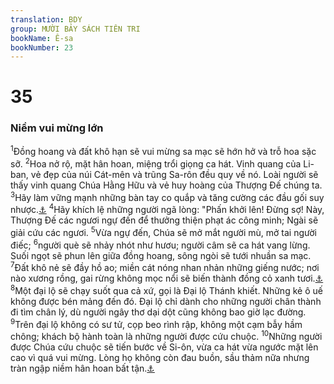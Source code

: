 ```yaml
---
translation: BDY
group: MƯỜI BẢY SÁCH TIÊN TRI
bookName: Ê-sa 
bookNumber: 23
---
```


<div class="title"><h1>35</h1><h3>Niềm vui mừng lớn</h3></div>
<span class="verse es_35_1"><sup>1</sup>Đồng hoang và đất khô hạn sẽ vui mừng sa mạc sẽ hớn hở và trỗ hoa sặc sỡ. </span>
<span class="verse es_35_2"><sup>2</sup>Hoa nở rộ, mặt hân hoan, miệng trổi giọng ca hát. Vinh quang của Li-ban, vẻ đẹp của núi Cát-mên và trũng Sa-rôn đều quy về nó. Loài người sẽ thấy vinh quang Chúa Hằng Hữu và vẻ huy hoàng của Thượng Đế chúng ta.<br/></span>
<span class="verse es_35_3"><sup>3</sup>Hãy làm vững mạnh những bàn tay co quắp và tăng cường các đầu gối suy nhược.<a href="#" data-toggle="tooltip" data-placement="bottom" title="Ctd hay vấp ngã">⚓</a> </span>
<span class="verse es_35_4"><sup>4</sup>Hãy khích lệ những người ngã lòng: &#34;Phấn khởi lên! Đừng sợ! Này, Thượng Đế các ngươi ngự đến để thưởng thiện phạt ác công minh; Ngài sẽ giải cứu các ngươi. </span>
<span class="verse es_35_5"><sup>5</sup>Vừa ngự đến, Chúa sẽ mở mắt người mù, mở tai người điếc; </span>
<span class="verse es_35_6"><sup>6</sup>người què sẽ nhảy nhót như hươu; người câm sẽ ca hát vang lừng. Suối ngọt sẽ phun lên giữa đồng hoang, sông ngòi sẽ tưới nhuần sa mạc. </span>
<span class="verse es_35_7"><sup>7</sup>Đất khô nẻ sẽ đầy hồ ao; miền cát nóng nhan nhản những giếng nước; nơi nào xương rồng, gai rừng không mọc nổi sẽ biến thành đồng cỏ xanh tươi.<a href="#" data-toggle="tooltip" data-placement="bottom" title="Nt nơi ở của loài rồng sẽ có cỏ, lau, sậy">⚓</a><br/></span>
<span class="verse es_35_8"><sup>8</sup>Một đại lộ sẽ chạy suốt qua cả xứ, gọi là Đại lộ Thánh khiết. Những kẻ ô uế không được bén mảng đến đó. Đại lộ chỉ dành cho những người chân thành đi tìm chân lý, dù người ngây thơ dại dột cũng không bao giờ lạc đường. </span>
<span class="verse es_35_9"><sup>9</sup>Trên đại lộ không có sư tử, cọp beo rình rập, không một cạm bẫy hầm chông; khách bộ hành toàn là những người được cứu chuộc. </span>
<span class="verse es_35_10"><sup>10</sup>Những người được Chúa cứu chuộc sẽ tiến bước về Si-ôn, vừa ca hát vừa ngước mặt lên cao vì quá vui mừng. Lòng họ không còn đau buồn, sầu thảm nữa nhưng tràn ngập niềm hân hoan bất tận.<a href="#" data-toggle="tooltip" data-placement="bottom" title="Nt sự vui mừng đời đời sẽ ở trên đầu họ">⚓</a></span>
